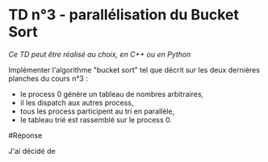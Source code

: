 # TD n°3 - parallélisation du Bucket Sort

*Ce TD peut être réalisé au choix, en C++ ou en Python*

Implémenter l'algorithme "bucket sort" tel que décrit sur les deux dernières planches du cours n°3 :

- le process 0 génère un tableau de nombres arbitraires,
- il les dispatch aux autres process,
- tous les process participent au tri en parallèle,
- le tableau trié est rassemblé sur le process 0.


#Réponse

J'ai décidé de 
